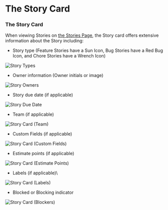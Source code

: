 # The Story Card

### The Story Card

When viewing Stories on [the Stories Page](https://help.shortcut.com/hc/en-us/articles/205587589), the Story card offers extensive information about the Story including: &#x20;

* Story type (Feature Stories have a Sun Icon, Bug Stories have a Red Bug Icon, and Chore Stories have a Wrench Icon)

![Story Types](https://help.shortcut.com/hc/article_attachments/14835414603028)

* Owner information (Owner initials or image)

![Story Owners](https://help.shortcut.com/hc/article_attachments/14835438818836)

* Story due date (if applicable)

![Story Due Date](https://help.shortcut.com/hc/article_attachments/14835531543060)

* Team (if applicable)

![Story Card (Team)](https://help.shortcut.com/hc/article_attachments/14835562627476)

* Custom Fields (if applicable)

![Story Card (Custom Fields)](https://help.shortcut.com/hc/article_attachments/14835626990100)

* Estimate points  (if applicable)

![Story Card (Estimate Points)](https://help.shortcut.com/hc/article_attachments/14835715996436)

* Labels (if applicable)\


![Story Card (Labels)](https://help.shortcut.com/hc/article_attachments/14835718897940)

* Blocked or Blocking indicator

![Story Card (Blockers)](https://help.shortcut.com/hc/article_attachments/14837644649748)
